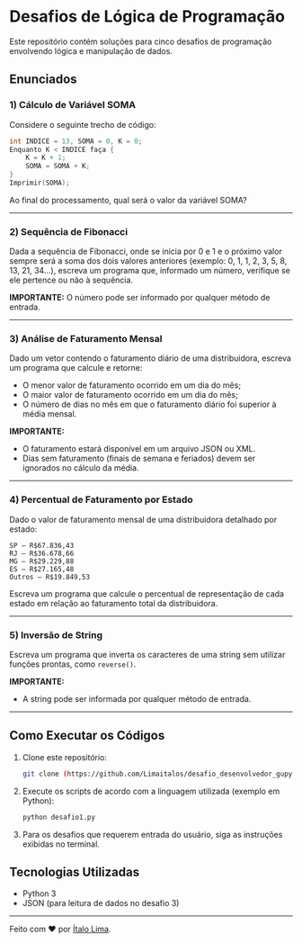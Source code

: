 # Desafios de Lógica de Programação

Este repositório contém soluções para cinco desafios de programação envolvendo lógica e manipulação de dados.

## Enunciados

### 1) Cálculo de Variável SOMA
Considere o seguinte trecho de código:
```c
int INDICE = 13, SOMA = 0, K = 0;
Enquanto K < INDICE faça {
    K = K + 1;
    SOMA = SOMA + K;
}
Imprimir(SOMA);
```
Ao final do processamento, qual será o valor da variável SOMA?

---

### 2) Sequência de Fibonacci
Dada a sequência de Fibonacci, onde se inicia por 0 e 1 e o próximo valor sempre será a soma dos dois valores anteriores (exemplo: 0, 1, 1, 2, 3, 5, 8, 13, 21, 34...), escreva um programa que, informado um número, verifique se ele pertence ou não à sequência.

**IMPORTANTE:** O número pode ser informado por qualquer método de entrada.

---

### 3) Análise de Faturamento Mensal
Dado um vetor contendo o faturamento diário de uma distribuidora, escreva um programa que calcule e retorne:
- O menor valor de faturamento ocorrido em um dia do mês;
- O maior valor de faturamento ocorrido em um dia do mês;
- O número de dias no mês em que o faturamento diário foi superior à média mensal.

**IMPORTANTE:**
- O faturamento estará disponível em um arquivo JSON ou XML.
- Dias sem faturamento (finais de semana e feriados) devem ser ignorados no cálculo da média.

---

### 4) Percentual de Faturamento por Estado
Dado o valor de faturamento mensal de uma distribuidora detalhado por estado:
```
SP – R$67.836,43
RJ – R$36.678,66
MG – R$29.229,88
ES – R$27.165,48
Outros – R$19.849,53
```
Escreva um programa que calcule o percentual de representação de cada estado em relação ao faturamento total da distribuidora.

---

### 5) Inversão de String
Escreva um programa que inverta os caracteres de uma string sem utilizar funções prontas, como `reverse()`.

**IMPORTANTE:**
- A string pode ser informada por qualquer método de entrada.

---

## Como Executar os Códigos

1. Clone este repositório:
   ```sh
   git clone (https://github.com/Limaitalos/desafio_desenvolvedor_gupy)
   ```
2. Execute os scripts de acordo com a linguagem utilizada (exemplo em Python):
   ```sh
   python desafio1.py
   ```
3. Para os desafios que requerem entrada do usuário, siga as instruções exibidas no terminal.

## Tecnologias Utilizadas
- Python 3
- JSON (para leitura de dados no desafio 3)

---

Feito com ❤️ por [Ítalo Lima](https://github.com/Limaitalos).

